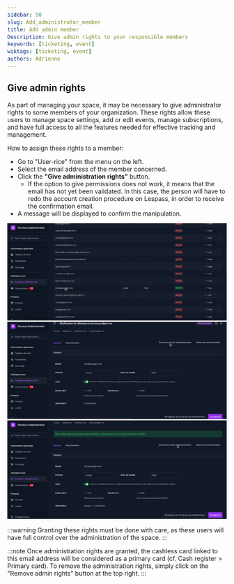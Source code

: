 ```yaml
---
sidebar: 90
slug: Add_administrator_member
title: Add admin member
Description: Give admin rights to your responsible members
keywords: [ticketing, event]
wiktags: [ticketing, event]
authors: Adrienne
---
```




## Give admin rights

As part of managing your space, it may be necessary to give administrator rights to some members of your organization. These rights allow these users to manage space settings, add or edit events, manage subscriptions, and have full access to all the features needed for effective tracking and management.

How to assign these rights to a member:

- Go to "User-rice" from the menu on the left.
- Select the email address of the member concerned.
- Click the **"Give administration rights"** button.
  - If the option to give permissions does not work, it means that the email has not yet been validated. In this case, the person will have to redo the account creation procedure on Lespass, in order to receive the confirmation email.
- A message will be displayed to confirm the manipulation.

![](/img/droitadmin1.png)
![](/img/droitadmin2.png)
![](/img/droitadmin3.png)

:::warning
Granting these rights must be done with care, as these users will have full control over the administration of the space.
:::


:::note
Once administration rights are granted, the cashless card linked to this email address will be considered as a primary card (cf. Cash register > Primary card).
To remove the administration rights, simply click on the "Remove admin rights" button at the top right.
:::